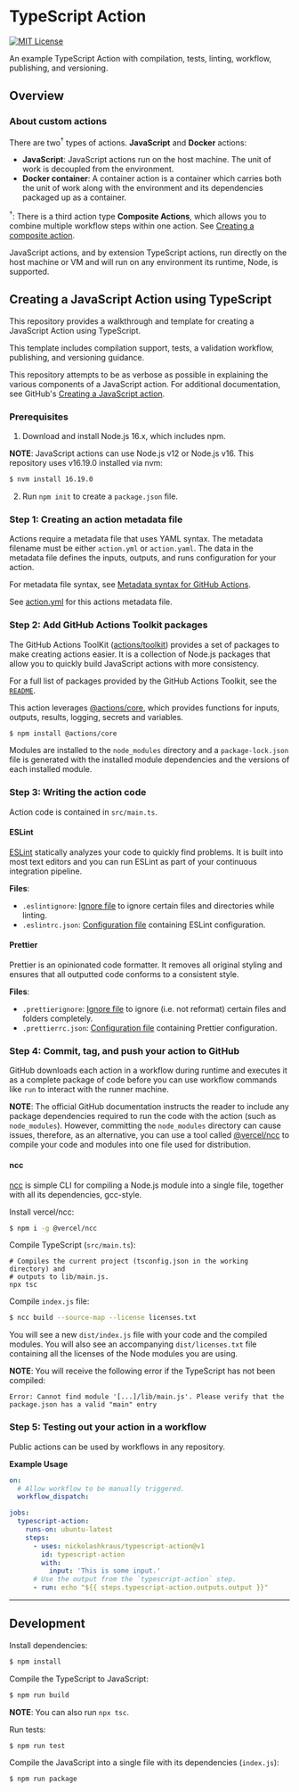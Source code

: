 # TypeScript Action

[![MIT License](https://img.shields.io/badge/License-MIT-blue.svg)](https://github.com/nickolashkraus/typescript-action/blob/master/LICENSE)

An example TypeScript Action with compilation, tests, linting, workflow, publishing, and versioning.

## Overview

### About custom actions

There are two<sup>†</sup> types of actions. **JavaScript** and **Docker** actions:
* **JavaScript**: JavaScript actions run on the host machine. The unit of work is decoupled from the environment.
* **Docker container**: A container action is a container which carries both the unit of work along with the environment and its dependencies packaged up as a container.

<sup>†</sup>: There is a third action type **Composite Actions**, which allows you to combine multiple workflow steps within one action. See [Creating a composite action](https://docs.github.com/en/actions/creating-actions/creating-a-composite-action).

JavaScript actions, and by extension TypeScript actions, run directly on the host machine or VM and will run on any environment its runtime, Node, is supported.

## Creating a JavaScript Action using TypeScript

This repository provides a walkthrough and template for creating a JavaScript Action using TypeScript.

This template includes compilation support, tests, a validation workflow, publishing, and versioning guidance.

This repository attempts to be as verbose as possible in explaining the various components of a JavaScript action. For additional documentation, see GitHub's [Creating a JavaScript action](https://docs.github.com/en/actions/creating-actions/creating-a-javascript-action).

### Prerequisites

1. Download and install Node.js 16.x, which includes npm.

**NOTE**: JavaScript actions can use Node.js v12 or Node.js v16. This repository uses v16.19.0 installed via nvm:

```bash
$ nvm install 16.19.0
```

2. Run `npm init` to create a `package.json` file.

### Step 1: Creating an action metadata file

Actions require a metadata file that uses YAML syntax. The metadata filename must be either `action.yml` or `action.yaml`. The data in the metadata file defines the inputs, outputs, and runs configuration for your action.

For metadata file syntax, see [Metadata syntax for GitHub Actions](https://docs.github.com/en/actions/creating-actions/metadata-syntax-for-github-actions).

See [action.yml](./action.yml) for this actions metadata file.

### Step 2: Add GitHub Actions Toolkit packages

The GitHub Actions ToolKit ([actions/toolkit](https://github.com/actions/toolkit)) provides a set of packages to make creating actions easier. It is a collection of Node.js packages that allow you to quickly build JavaScript actions with more consistency.

For a full list of packages provided by the GitHub Actions Toolkit, see the [`README`](https://github.com/actions/toolkit).

This action leverages [@actions/core](https://github.com/actions/toolkit/blob/main/packages/core), which provides functions for inputs, outputs, results, logging, secrets and variables.

```bash
$ npm install @actions/core
```

Modules are installed to the `node_modules` directory and a `package-lock.json` file is generated with the installed module dependencies and the versions of each installed module.

### Step 3: Writing the action code

Action code is contained in `src/main.ts`.

#### ESLint

[ESLint](https://eslint.org/) statically analyzes your code to quickly find problems. It is built into most text editors and you can run ESLint as part of your continuous integration pipeline.

**Files**:
* `.eslintignore`: [Ignore file](https://eslint.org/docs/latest/use/configure/ignore) to ignore certain files and directories while linting.
* `.eslintrc.json`: [Configuration file](https://eslint.org/docs/latest/use/configure/configuration-files) containing ESLint configuration.

#### Prettier

Prettier is an opinionated code formatter. It removes all original styling and ensures that all outputted code conforms to a consistent style.

**Files**:
* `.prettierignore`: [Ignore file](https://prettier.io/docs/en/ignore.html) to ignore (i.e. not reformat) certain files and folders completely.
* `.prettierrc.json`: [Configuration file](https://prettier.io/docs/en/configuration.html) containing Prettier configuration.

### Step 4: Commit, tag, and push your action to GitHub

GitHub downloads each action in a workflow during runtime and executes it as a complete package of code before you can use workflow commands like `run` to interact with the runner machine.

**NOTE**: The official GitHub documentation instructs the reader to include any package dependencies required to run the code with the action (such as `node_modules`). However, committing the `node_modules` directory can cause issues, therefore, as an alternative, you can use a tool called [@vercel/ncc](https://github.com/vercel/ncc) to compile your code and modules into one file used for distribution.

#### ncc

[ncc](https://github.com/vercel/ncc) is simple CLI for compiling a Node.js module into a single file, together with all its dependencies, gcc-style.

Install vercel/ncc:

```bash
$ npm i -g @vercel/ncc
```

Compile TypeScript (`src/main.ts`):

```
# Compiles the current project (tsconfig.json in the working directory) and
# outputs to lib/main.js.
npx tsc
```

Compile `index.js` file:

```bash
$ ncc build --source-map --license licenses.txt
```

You will see a new `dist/index.js` file with your code and the compiled modules. You will also see an accompanying `dist/licenses.txt` file containing all the licenses of the Node modules you are using.

**NOTE**: You will receive the following error if the TypeScript has not been compiled:

```
Error: Cannot find module '[...]/lib/main.js'. Please verify that the package.json has a valid "main" entry
```

### Step 5: Testing out your action in a workflow

Public actions can be used by workflows in any repository.

**Example Usage**

```yaml
on:
  # Allow workflow to be manually triggered.
  workflow_dispatch:

jobs:
  typescript-action:
    runs-on: ubuntu-latest
    steps:
      - uses: nickolashkraus/typescript-action@v1
        id: typescript-action
        with:
          input: 'This is some input.'
      # Use the output from the `typescript-action` step.
      - run: echo "${{ steps.typescript-action.outputs.output }}"
```

---

## Development

Install dependencies:

```bash
$ npm install
```

Compile the TypeScript to JavaScript:

```bash
$ npm run build
```

**NOTE**: You can also run `npx tsc`.

Run tests:

```bash
$ npm run test
```

Compile the JavaScript into a single file with its dependencies (`index.js`):

```bash
$ npm run package
```
